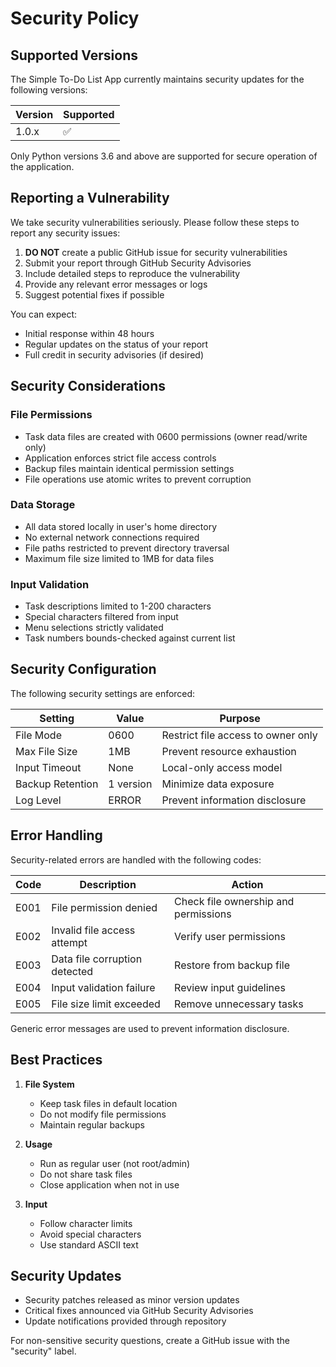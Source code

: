 # Security Policy

## Supported Versions

The Simple To-Do List App currently maintains security updates for the following versions:

| Version | Supported          |
| ------- | ------------------ |
| 1.0.x   | :white_check_mark: |

Only Python versions 3.6 and above are supported for secure operation of the application.

## Reporting a Vulnerability

We take security vulnerabilities seriously. Please follow these steps to report any security issues:

1. **DO NOT** create a public GitHub issue for security vulnerabilities
2. Submit your report through GitHub Security Advisories
3. Include detailed steps to reproduce the vulnerability
4. Provide any relevant error messages or logs
5. Suggest potential fixes if possible

You can expect:
- Initial response within 48 hours
- Regular updates on the status of your report
- Full credit in security advisories (if desired)

## Security Considerations

### File Permissions
- Task data files are created with 0600 permissions (owner read/write only)
- Application enforces strict file access controls
- Backup files maintain identical permission settings
- File operations use atomic writes to prevent corruption

### Data Storage
- All data stored locally in user's home directory
- No external network connections required
- File paths restricted to prevent directory traversal
- Maximum file size limited to 1MB for data files

### Input Validation
- Task descriptions limited to 1-200 characters
- Special characters filtered from input
- Menu selections strictly validated
- Task numbers bounds-checked against current list

## Security Configuration

The following security settings are enforced:

| Setting | Value | Purpose |
|---------|--------|---------|
| File Mode | 0600 | Restrict file access to owner only |
| Max File Size | 1MB | Prevent resource exhaustion |
| Input Timeout | None | Local-only access model |
| Backup Retention | 1 version | Minimize data exposure |
| Log Level | ERROR | Prevent information disclosure |

## Error Handling

Security-related errors are handled with the following codes:

| Code | Description | Action |
|------|-------------|---------|
| E001 | File permission denied | Check file ownership and permissions |
| E002 | Invalid file access attempt | Verify user permissions |
| E003 | Data file corruption detected | Restore from backup file |
| E004 | Input validation failure | Review input guidelines |
| E005 | File size limit exceeded | Remove unnecessary tasks |

Generic error messages are used to prevent information disclosure.

## Best Practices

1. **File System**
   - Keep task files in default location
   - Do not modify file permissions
   - Maintain regular backups

2. **Usage**
   - Run as regular user (not root/admin)
   - Do not share task files
   - Close application when not in use

3. **Input**
   - Follow character limits
   - Avoid special characters
   - Use standard ASCII text

## Security Updates

- Security patches released as minor version updates
- Critical fixes announced via GitHub Security Advisories
- Update notifications provided through repository

For non-sensitive security questions, create a GitHub issue with the "security" label.